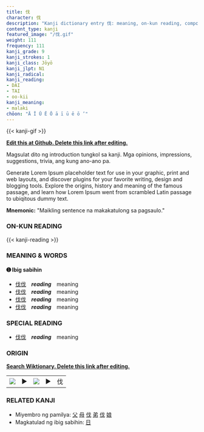 ```yaml
---
title: 伐
character: 伐
description: "Kanji dictionary entry 伐: meaning, on-kun reading, compounds, origin, related kanji"
content_type: kanji
featured_image: "/伐.gif"
weight: 111
frequency: 111
kanji_grade: 9
kanji_strokes: 1
kanji_class: Jōyō
kanji_jlpt: N1
kanji_radical: 
kanji_reading: 
- DAI
- TAI
- oo-kii
kanji_meaning:
- malaki
chōon: "Ā Ī Ū Ē Ō ā ī ū ē ō ’"
---
```

[//]: # (Don't edit the line below. Kanji animated GIF code is automatically generated.)
{{< kanji-gif >}}

[//]: # (Edit below this line.)

**[Edit this at Github. Delete this link after editing.](https://github.com/tim0g/tim/tree/main/content/kanji/伐/index.md)**

Magsulat dito ng introduction tungkol sa kanji. Mga opinions, impressions, suggestions, trivia, ang kung ano-ano pa.

Generate Lorem Ipsum placeholder text for use in your graphic, print and web layouts, and discover plugins for your favorite writing, design and blogging tools. Explore the origins, history and meaning of the famous passage, and learn how Lorem Ipsum went from scrambled Latin passage to ubiqitous dummy text.
 
**Mnemonic:** "Maikling sentence na makakatulong sa pagsaulo."

### ON-KUN READING

[//]: # (Don't edit the line below. ON-KUN READING code is automatically generated.)
{{< kanji-reading >}}

### MEANING & WORDS

#### ➊ **Ibig sabihin**
  - [伐](../伐)[伐](../伐)　***reading***　meaning
  - [伐](../伐)[伐](../伐)　***reading***　meaning
  - [伐](../伐)[伐](../伐)　***reading***　meaning
  - [伐](../伐)[伐](../伐)　***reading***　meaning

### SPECIAL READING
  - [伐](../伐)[伐](../伐)　***reading***　meaning

### ORIGIN

**[Search Wiktionary. Delete this link after editing.](https://wiktionary.org/wiki/伐)**
<table class="kanji-table"><tr><td>
<img src="60px-伐-bronze.svg.png">
</td><td>▶</td><td>
<img src="60px-伐-oracle.svg.png">
</td><td>▶</td>
<td class="kanji-origin">伐</td>
</tr></table>

### RELATED KANJI
- Miyembro ng pamilya: [父](../父) [母](../母) [伐](../伐) [弟](../弟) [伐](../伐) [娘](../娘)
- Magkatulad ng ibig sabihin: [日](../日)
